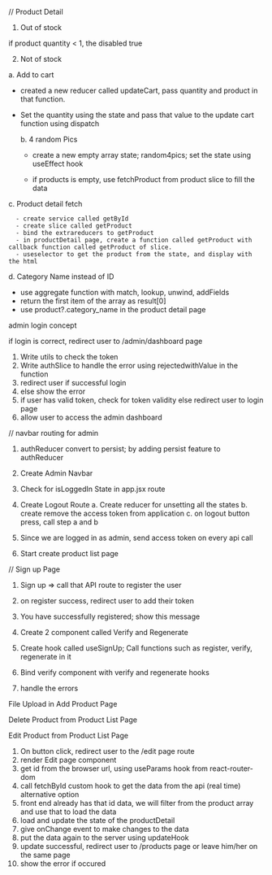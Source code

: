 // Product Detail

1. Out of stock

if product quantity < 1, the disabled true

2. Not of stock

a. Add to cart

- created a new reducer called updateCart, pass quantity and product in that function.

- Set the quantity using the state and pass that value to the update cart function using dispatch

  b. 4 random Pics

  - create a new empty array state; random4pics; set the state using useEffect hook

  - if products is empty, use fetchProduct from product slice to fill the data

c. Product detail fetch

      - create service called getById
      - create slice called getProduct
      - bind the extrareducers to getProduct
      - in productDetail page, create a function called getProduct with callback function called getProduct of slice.
      - useselector to get the product from the state, and display with the html

d. Category Name instead of ID

- use aggregate function with match, lookup, unwind, addFields
- return the first item of the array as result[0]
- use product?.category_name in the product detail page

admin login concept

<!-- 0. Setup constant

1. create service called auth -->

<!-- 2. create slice called auth -->

<!-- 3. connect to store -->

<!-- 4. call that feature in login page if logged in -->

if login is correct, redirect user to /admin/dashboard page

1. Write utils to check the token
2. Write authSlice to handle the error using rejectedwithValue in the function
3. redirect user if successful login
4. else show the error
5. if user has valid token, check for token validity else redirect user to login page
6. allow user to access the admin dashboard

// navbar routing for admin

1. authReducer convert to persist; by adding persist feature to authReducer
2. Create Admin Navbar
3. Check for isLoggedIn State in app.jsx route
4. Create Logout Route
   a. Create reducer for unsetting all the states
   b. create remove the access token from application
   c. on logout button press, call step a and b

5. Since we are logged in as admin, send access token on every api call

6. Start create product list page

// Sign up Page

1. Sign up => call that API route to register the user
2. on register success, redirect user to add their token
3. You have successfully registered; show this message

4. Create 2 component called Verify and Regenerate

5. Create hook called useSignUp; Call functions such as register, verify, regenerate in it

6. Bind verify component with verify and regenerate hooks

7. handle the errors

File Upload in Add Product Page

<!-- 1. Use React input type file to add the file into reactjs -->
<!-- 2. Update the state of the file in array format -->

<!-- 3. add all the payload in the form data -->
<!-- 4. Set request header to form Data -->
<!-- 5. submit the data into be from API using axios -->

<!-- 6. success => product successfully added => redirect to products list page
   failure => stay in the same page => display Something went wrong message -->

Delete Product from Product List Page

<!-- 1. Add the Edit and Delete Icon in the table -->
<!-- 2. Create a hook that deletes the data using id -->

<!-- 3. Add swal to confirm the decision before deletion -->
<!-- 4. Connect the hook to the button/icons -->

<!-- 5. Delete success => refetch the product list page using (dispatch and fetchProducts); fetchProducts be mindful about sending {} during dispatch -->

Edit Product from Product List Page

1. On button click, redirect user to the /edit page route
2. render Edit page component
3. get id from the browser url, using useParams hook from react-router-dom
4. call fetchById custom hook to get the data from the api (real time)
   alternative option
5. front end already has that id data, we will filter from the product array and use that to load the data
6. load and update the state of the productDetail
7. give onChange event to make changes to the data
8. put the data again to the server using updateHook
9. update successful, redirect user to /products page or leave him/her on the same page
10. show the error if occured
